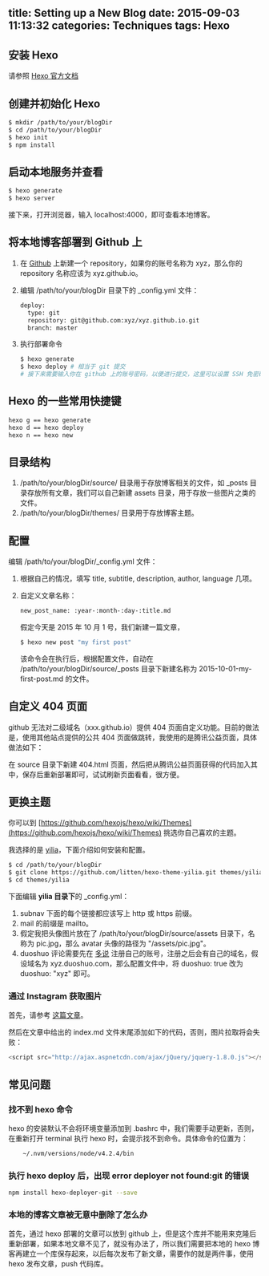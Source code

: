 title: Setting up a New Blog
date: 2015-09-03 11:13:32
categories: Techniques
tags: Hexo
---

## 安装 Hexo

请参照 [Hexo 官方文档](https://hexo.io/docs/)

## 创建并初始化 Hexo

``` bash
$ mkdir /path/to/your/blogDir
$ cd /path/to/your/blogDir
$ hexo init
$ npm install
```

## 启动本地服务并查看

``` bash
$ hexo generate
$ hexo server
```
接下来，打开浏览器，输入 localhost:4000，即可查看本地博客。


## 将本地博客部署到 Github 上

1. 在 [Github](https://github.com) 上新建一个 repository，如果你的账号名称为 xyz，那么你的 repository 名称应该为 xyz.github.io。
2. 编辑 /path/to/your/blogDir 目录下的 _config.yml 文件：

    ``` bash
    deploy:
      type: git
      repository: git@github.com:xyz/xyz.github.io.git
      branch: master
    ```
3. 执行部署命令

    ``` bash
    $ hexo generate
    $ hexo deploy # 相当于 git 提交
    # 接下来需要输入你在 github 上的账号密码，以便进行提交，这里可以设置 SSH 免密码提交
    ```


## Hexo 的一些常用快捷键

``` bash
hexo g == hexo generate
hexo d == hexo deploy
hexo n == hexo new
```

## 目录结构

1. /path/to/your/blogDir/source/ 目录用于存放博客相关的文件，如 _posts 目录存放所有文章，我们可以自己新建 assets 目录，用于存放一些图片之类的文件。
2. /path/to/your/blogDir/themes/ 目录用于存放博客主题。

## 配置

编辑 /path/to/your/blogDir/_config.yml 文件：

1. 根据自己的情况，填写 title, subtitle, description, author, language 几项。
2. 自定义文章名称：

    ``` bash
    new_post_name: :year-:month-:day-:title.md
    ```

    假定今天是 2015 年 10 月 1 号，我们新建一篇文章，

    ``` bash
    $ hexo new post "my first post"
    ```

    该命令会在执行后，根据配置文件，自动在 /path/to/your/blogDir/source/_posts 目录下新建名称为 2015-10-01-my-first-post.md 的文件。


## 自定义 404 页面

github 无法对二级域名（xxx.github.io）提供 404 页面自定义功能。目前的做法是，使用其他站点提供的公共 404 页面做跳转，我使用的是腾讯公益页面，具体做法如下：

在 source 目录下新建 404.html 页面，然后把从腾讯公益页面获得的代码加入其中，保存后重新部署即可，试试刷新页面看看，很方便。

## 更换主题

你可以到 [https://github.com/hexojs/hexo/wiki/Themes](https://github.com/hexojs/hexo/wiki/Themes) 挑选你自己喜欢的主题。

我选择的是 [yilia](https://github.com/litten/hexo-theme-yilia)，下面介绍如何安装和配置。

``` bash
$ cd /path/to/your/blogDir
$ git clone https://github.com/litten/hexo-theme-yilia.git themes/yilia
$ cd themes/yilia
```

下面编辑 **yilia 目录下**的 _config.yml：

1. subnav 下面的每个链接都应该写上 http 或 https 前缀。
2. mail 的前缀是 mailto。
3. 假定我把头像图片放在了 /path/to/your/blogDir/source/assets 目录下，名称为 pic.jpg，那么 avatar 头像的路径为 "/assets/pic.jpg"。
4. duoshuo 评论需要先在 [多说](http://duoshuo.com) 注册自己的账号，注册之后会有自己的域名，假设域名为 xyz.duoshuo.com，那么配置文件中，将 duoshuo: true 改为 duoshuo: "xyz" 即可。

### 通过 Instagram 获取图片

首先，请参考 [这篇文章](https://github.com/litten/hexo-theme-yilia/wiki/%E5%90%8C%E6%AD%A5%E4%BD%A0%E7%9A%84instagram%E5%9B%BE%E7%89%87)。

然后在文章中给出的 index.md 文件末尾添加如下的代码，否则，图片拉取将会失败：

``` javascript
<script src="http://ajax.aspnetcdn.com/ajax/jQuery/jquery-1.8.0.js"></script>
```

## 常见问题

### 找不到 hexo 命令

hexo 的安装默认不会将环境变量添加到 .bashrc 中，我们需要手动更新，否则，在重新打开 terminal 执行 hexo 时，会提示找不到命令。具体命令的位置为：

``` bash
    ~/.nvm/versions/node/v4.2.4/bin
```

### 执行 hexo deploy 后，出现 error deployer not found:git 的错误

``` bash
npm install hexo-deployer-git --save
```

### 本地的博客文章被无意中删除了怎么办

首先，通过 hexo 部署的文章可以放到 github 上，但是这个库并不能用来克隆后重新部署，如果本地文章不见了，就没有办法了，所以我们需要把本地的 hexo 博客再建立一个库保存起来，以后每次发布了新文章，需要作的就是两件事，使用 hexo 发布文章，push 代码库。
